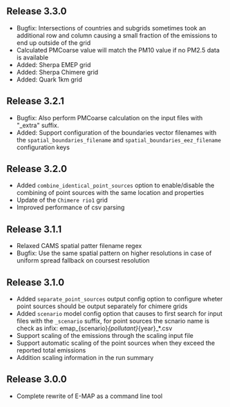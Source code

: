 ﻿Release 3.3.0
-------------
- Bugfix: Intersections of countries and subgrids sometimes took an additional row and column causing a small fraction of the emissions to end up outside of the grid
- Calculated PMCoarse value will match the PM10 value if no PM2.5 data is available
- Added: Sherpa EMEP grid
- Added: Sherpa Chimere grid
- Added: Quark 1km grid

Release 3.2.1
-------------
- Bugfix: Also perform PMCoarse calculation on the input files with "_extra" suffix.
- Added: Support configuration of the boundaries vector filenames with the `spatial_boundaries_filename` and `spatial_boundaries_eez_filename` configuration keys

Release 3.2.0
-------------
- Added `combine_identical_point_sources` option to enable/disable the combining of point sources with the same location and properties
- Update of the `Chimere rio1` grid
- Improved performance of csv parsing

Release 3.1.1
-------------
- Relaxed CAMS spatial patter filename regex
- Bugfix: Use the same spatial pattern on higher resolutions in case of uniform spread fallback on coursest resolution

Release 3.1.0
-------------
- Added `separate_point_sources` output config option to configure wheter point sources should be output separately for chimere grids
- Added `scenario` model config option that causes to first search for input files with the `_scenario` suffix, for point sources the scnario name is check as infix: emap_{scenario}_{pollutant}_{year}_*.csv
- Support scaling of the emissions through the scaling input file
- Support automatic scaling of the point sources when they exceed the reported total emissions
- Addition scaling information in the run summary

Release 3.0.0
-------------
- Complete rewrite of E-MAP as a command line tool
